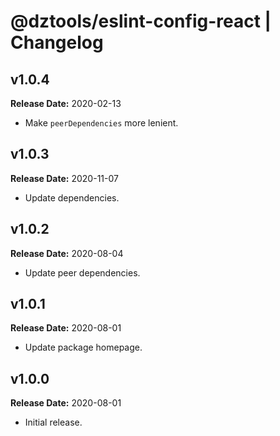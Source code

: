 # @dztools/eslint-config-react | Changelog

## v1.0.4

**Release Date:** 2020-02-13

- Make `peerDependencies` more lenient.

## v1.0.3

**Release Date:** 2020-11-07

- Update dependencies.

## v1.0.2

**Release Date:** 2020-08-04

- Update peer dependencies.

## v1.0.1

**Release Date:** 2020-08-01

- Update package homepage.

## v1.0.0

**Release Date:** 2020-08-01

- Initial release.
